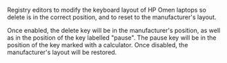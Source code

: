 Registry editors to modify the keyboard layout of HP Omen laptops so delete is in the correct position, and to reset to the manufacturer's layout.

Once enabled, the delete key will be in the manufacturer's position, as well as in the position of the key labelled "pause". The pause key will be in the position of the key marked with a calculator.
Once disabled, the manufacturer's layout will be restored.
